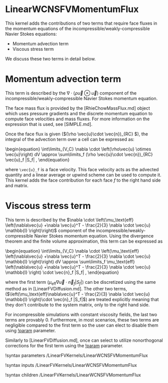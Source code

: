 # LinearWCNSFVMomentumFlux

This kernel adds the contributions of two terms that require face fluxes
in the momentum equations of the incompressible/weakly-compressible Navier Stokes equations:

- Momentum advection term
- Viscous stress term

We discuss these two terms in detail below.

# Momentum advection term

This term is described by the $\nabla \cdot \left(\rho\vec{u} \otimes \vec{u}\right)$
component of the incompressible/weakly-compressible Navier Stokes
momentum equation.

The face mass flux is provided by the [RhieChowMassFlux.md] object which uses pressure
gradients and the discrete momentum equation to compute face velocities and mass fluxes.
For more information on the expression that is used, see [SIMPLE.md].

Once the face flux is given ($(\rho \vec{u}\cdot \vec{n})_{RC} $), the integral of the
advection term over a cell can be expressed as:

\begin{equation}
\int\limits_{V_C} \nabla \cdot \left(\rho\vec{u} \otimes \vec{u}\right) dV \approx \sum\limits_f (\rho \vec{u}\cdot \vec{n})_{RC} \vec{u}_f |S_f| \,
\end{equation}

where `\vec{u}_f` is a face velocity. This face velocity acts as the advected quantity and a linear average or upwind scheme can be used to compute it. This kernel adds the
face contribution for each face $f$ to the right hand side and matrix.

# Viscous stress term

This term is described by the $\nabla \cdot \left(\mu_\text{eff} \left(\nabla\vec{u} +\nabla \vec{u}^T - \frac{2}{3} \nabla \cdot \vec{u} \mathbb{I} \right)\right)$
component of the incompressible/weakly-compressible Navier Stokes
momentum equation. Using the divergence theorem and the finite volume approximation,
this term can be expressed as

\begin{equation}
\int\limits_{V_C} \nabla \cdot \left(\mu_\text{eff} \left(\nabla\vec{u} +\nabla \vec{u}^T - \frac{2}{3} \nabla \cdot \vec{u} \mathbb{I} \right)\right) dV
\approx \sum\limits_f \mu_\text{eff} \left(\nabla\vec{u} +\nabla \vec{u}^T - \frac{2}{3} \nabla \cdot \vec{u} \mathbb{I} \right) \cdot \vec{n}_f |S_f| \,
\end{equation}

where the first term ($\mu_\text{eff}\nabla\vec{u} \cdot \vec{n}_f |S_f|$) can be
discretized using the same method as in [LinearFVDiffusion.md]. The other two terms,
($\left(\mu_\text{eff}\nabla\vec{u}^T - \frac{2}{3} \nabla \cdot \vec{u} \mathbb{I} \right)\cdot \vec{n}_f |S_f|$) are treated explicitly meaning that they don't contribute to
the system matrix, only to the right hand side.

For incompressible simulations with constant viscosity fields, the last two terms are
provably 0. Furthermore, in most scenarios, these two terms are negligible compared to
the first term so the user can elect to disable them using [!param](/LinearFVKernels/LinearWCNSFVMomentumFlux/use_deviatoric_terms) parameter.

Similarly to [LinearFVDiffusion.md], once can select to utilize nonorthogonal corrections
for the first term using the [!param](/LinearFVKernels/LinearWCNSFVMomentumFlux/use_nonorthogonal_correction) parameter.


!syntax parameters /LinearFVKernels/LinearWCNSFVMomentumFlux

!syntax inputs /LinearFVKernels/LinearWCNSFVMomentumFlux

!syntax children /LinearFVKernels/LinearWCNSFVMomentumFlux
